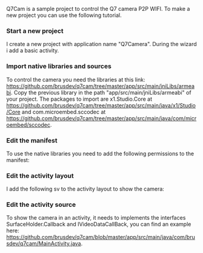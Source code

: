 Q7Cam is a sample project to control the Q7 camera P2P WIFI. To make a new project you can use the following tutorial.
 
### Start a new project
I create a new project with application name "Q7Camera". During the wizard i add a basic activity.


### Import native libraries and sources
To control the camera you need the libraries at this link: https://github.com/brusdev/q7cam/tree/master/app/src/main/jniLibs/armeabi. Copy the previous library in the path "app/src/main/jniLibs/armeabi" of your project. The packages to import are x1.Studio.Core at https://github.com/brusdev/q7cam/tree/master/app/src/main/java/x1/Studio/Core and com.microembed.sccodec at https://github.com/brusdev/q7cam/tree/master/app/src/main/java/com/microembed/sccodec.

 
### Edit the manifest
To use the native libraries you need to add the following permissions to the manifest:
<uses-permission android:name="android.permission.INTERNET" />
<uses-permission android:name="android.permission.ACCESS_NETWORK_STATE" />
<uses-permission android:name="android.permission.RECORD_AUDIO" />
<uses-permission android:name="android.permission.WRITE_EXTERNAL_STORAGE" />

 

### Edit the activity layout
I add the following sv to the activity layout to show the camera:
<SurfaceView android:id="@+id/surfaceView_video" android:layout_width="match_parent" android:layout_height="match_parent" />


### Edit the activity source
To show the camera in an activity, it needs to implements the interfaces SurfaceHolder.Callback and IVideoDataCallBack, you can find an example here: https://github.com/brusdev/q7cam/blob/master/app/src/main/java/com/brusdev/q7cam/MainActivity.java.

